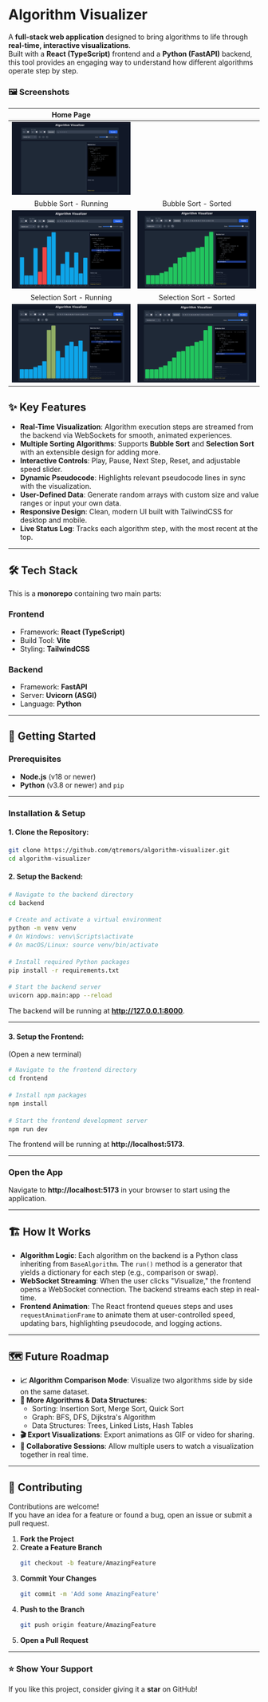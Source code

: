 # Algorithm Visualizer

A **full-stack web application** designed to bring algorithms to life through **real-time, interactive visualizations**.  
Built with a **React (TypeScript)** frontend and a **Python (FastAPI)** backend, this tool provides an engaging way to understand how different algorithms operate step by step.

### 🖼️ Screenshots

| Home Page | |
|:---:|:---:|
| ![Home Page](screenshots/Index.png) | |
| Bubble Sort - Running | Bubble Sort - Sorted |
| ![Bubble Sort - Running](screenshots/BubbleSort_Running.png) | ![Bubble Sort - Sorted](screenshots/BubbleSorted.png) |
| Selection Sort - Running | Selection Sort - Sorted |
| ![Selection Sort - Running](screenshots/SelectionSort_Running.png) | ![Selection Sort - Sorted](screenshots/SelectionSorted.png) |


## ✨ Key Features
- **Real-Time Visualization**: Algorithm execution steps are streamed from the backend via WebSockets for smooth, animated experiences.
- **Multiple Sorting Algorithms**: Supports **Bubble Sort** and **Selection Sort** with an extensible design for adding more.
- **Interactive Controls**: Play, Pause, Next Step, Reset, and adjustable speed slider.
- **Dynamic Pseudocode**: Highlights relevant pseudocode lines in sync with the visualization.
- **User-Defined Data**: Generate random arrays with custom size and value ranges or input your own data.
- **Responsive Design**: Clean, modern UI built with TailwindCSS for desktop and mobile.
- **Live Status Log**: Tracks each algorithm step, with the most recent at the top.

---

## 🛠️ Tech Stack
This is a **monorepo** containing two main parts:

### **Frontend**
- Framework: **React (TypeScript)**
- Build Tool: **Vite**
- Styling: **TailwindCSS**

### **Backend**
- Framework: **FastAPI**
- Server: **Uvicorn (ASGI)**
- Language: **Python**

---

## 🚀 Getting Started

### **Prerequisites**
- **Node.js** (v18 or newer)
- **Python** (v3.8 or newer) and `pip`

---

### **Installation & Setup**

#### 1. Clone the Repository:
```bash
git clone https://github.com/qtremors/algorithm-visualizer.git
cd algorithm-visualizer
```

#### 2. Setup the Backend:
```bash
# Navigate to the backend directory
cd backend

# Create and activate a virtual environment
python -m venv venv
# On Windows: venv\Scripts\activate
# On macOS/Linux: source venv/bin/activate

# Install required Python packages
pip install -r requirements.txt

# Start the backend server
uvicorn app.main:app --reload
```
The backend will be running at **http://127.0.0.1:8000**.

---

#### 3. Setup the Frontend:
(Open a new terminal)
```bash
# Navigate to the frontend directory
cd frontend

# Install npm packages
npm install

# Start the frontend development server
npm run dev
```
The frontend will be running at **http://localhost:5173**.

---

### **Open the App**
Navigate to **http://localhost:5173** in your browser to start using the application.

---

## 🏗️ How It Works
- **Algorithm Logic**: Each algorithm on the backend is a Python class inheriting from `BaseAlgorithm`. The `run()` method is a generator that yields a dictionary for each step (e.g., comparison or swap).
- **WebSocket Streaming**: When the user clicks "Visualize," the frontend opens a WebSocket connection. The backend streams each step in real-time.
- **Frontend Animation**: The React frontend queues steps and uses `requestAnimationFrame` to animate them at user-controlled speed, updating bars, highlighting pseudocode, and logging actions.

---

## 🗺️ Future Roadmap
- **📈 Algorithm Comparison Mode**: Visualize two algorithms side by side on the same dataset.
- **🌳 More Algorithms & Data Structures**:
    - Sorting: Insertion Sort, Merge Sort, Quick Sort
    - Graph: BFS, DFS, Dijkstra's Algorithm
    - Data Structures: Trees, Linked Lists, Hash Tables
- **🎬 Export Visualizations**: Export animations as GIF or video for sharing.
- **🤝 Collaborative Sessions**: Allow multiple users to watch a visualization together in real time.

---

## 🙌 Contributing
Contributions are welcome!  
If you have an idea for a feature or found a bug, open an issue or submit a pull request.

1. **Fork the Project**
2. **Create a Feature Branch**
   ```bash
   git checkout -b feature/AmazingFeature
   ```
3. **Commit Your Changes**
   ```bash
   git commit -m 'Add some AmazingFeature'
   ```
4. **Push to the Branch**
   ```bash
   git push origin feature/AmazingFeature
   ```
5. **Open a Pull Request**

---

### ⭐ Show Your Support
If you like this project, consider giving it a **star** on GitHub!

